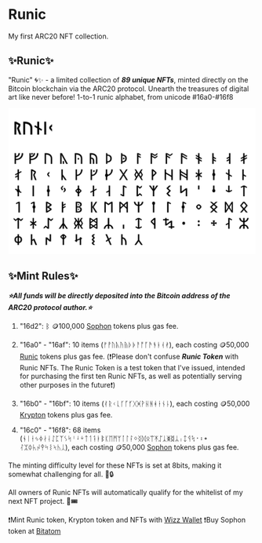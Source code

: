 # Runic
My first ARC20 NFT collection.

## ✨Runic✨

"Runic" 🌀✨ - a limited collection of ***89 unique NFTs***, minted directly on the Bitcoin blockchain via the ARC20 protocol. Unearth the treasures of digital art like never before! 1-to-1 runic alphabet, from unicode #16a0-#16f8

![Runic Logo](/runic-s.png "Runic Logo")

## ✨Mint Rules✨

***⭐All funds will be directly deposited into the Bitcoin address of the ARC20 protocol author.⭐***

1. "16d2": ᛒ 🪙100,000 [Sophon](https://bitatom.io/token/sophon "Sophon token") tokens plus gas fee.

2. "16a0" - "16af": 10 items (ᚠᚡᚢᚣᚤᚥᚦᚧᚨᚩᚪᚫᚬᚭᚮᚯ), each costing 🪙50,000 [Runic](https://bitatom.io/arc20/runic "Runic token") tokens plus gas fee. (❗Please don't confuse ***Runic Token*** with Runic NFTs. The Runic Token is a test token that I've issued, intended for purchasing the first ten Runic NFTs, as well as potentially serving other purposes in the future❗)

3. "16b0" - "16bf": 10 items (ᚰᚱᚲᚳᚴᚵᚶᚷᚸᚹᚺᚻᚼᚽᚾᚿ), each costing 🪙50,000 [Krypton](https://bitatom.io/arc20/krypton "Krypton token") tokens plus gas fee.

4. "16c0" - "16f8": 68 items (ᛀᛁᛂᛃᛄᛅᛆᛇᛈᛉᛊᛋᛌᛍᛎᛏᛐᛑᛓᛔᛕᛖᛗᛘᛙᛚᛛᛜᛝᛞᛟᛠᛡᛢᛣᛤᛥᛦᛧᛨᛩᛪ᛫᛬᛭ᛮᛯᛰᛱᛲᛳᛴᛵᛶᛷᛸ),  each costing 🪙50,000 [Sophon](https://bitatom.io/token/sophon "Sophon token") tokens plus gas fee.

The minting difficulty level for these NFTs is set at 8bits, making it somewhat challenging for all. 🧩🔒

All owners of Runic NFTs will automatically qualify for the whitelist of my next NFT project. 🚀🎟️

❗Mint Runic token, Krypton token and NFTs with [Wizz Wallet](https://wizzwallet.io/)
❗Buy Sophon token at [Bitatom](https://bitatom.io/)
